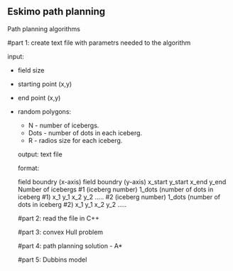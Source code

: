 ## Eskimo path  planning
Path planning algorithms

#part 1: create text file with parametrs needed to the algorithm

input:
- field size
- starting point (x,y)
- end point (x,y)
- random polygons:
  - N - number of icebergs.
  - Dots - number of dots in each iceberg.
  - R - radios size for each iceberg.
  
  output: text file
  
  format:
  
  field boundry (x-axis)
  field boundry (y-axis)
  x_start y_start
  x_end y_end
  Number of icebergs
  #1 (iceberg number)
  1_dots (number of dots in iceberg #1)
  x_1 y_1
  x_2 y_2
  .....
  #2 (iceberg number)
  1_dots (number of dots in iceberg #2)
  x_1 y_1
  x_2 y_2
  .....
  
  
  #part 2: read the file in C++
  
  #part 3: convex Hull problem
  
  #part 4: path planning solution - A*
  
  #part 5: Dubbins model

  
  
  
